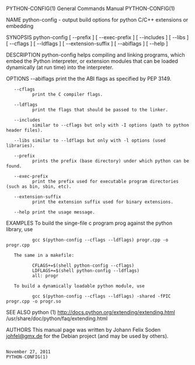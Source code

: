 PYTHON-CONFIG(1)                                                                 General Commands Manual                                                                 PYTHON-CONFIG(1)

NAME
       python-config - output build options for python C/C++ extensions or embedding

SYNOPSIS
       python-config [ --prefix ] [ --exec-prefix ] [ --includes ] [ --libs ] [ --cflags ] [ --ldflags ] [ --extension-suffix ] [ --abiflags ] [ --help ]

DESCRIPTION
       python-config helps compiling and linking programs, which embed the Python interpreter, or extension modules that can be loaded dynamically (at run time) into the interpreter.

OPTIONS
       --abiflags
              print the the ABI flags as specified by PEP 3149.

       --cflags
              print the C compiler flags.

       --ldflags
              print the flags that should be passed to the linker.

       --includes
              similar to --cflags but only with -I options (path to python header files).

       --libs similar to --ldflags but only with -l options (used libraries).

       --prefix
              prints the prefix (base directory) under which python can be found.

       --exec-prefix
              print the prefix used for executable program directories (such as bin, sbin, etc).

       --extension-suffix
              print the extension suffix used for binary extensions.

       --help print the usage message.

EXAMPLES
       To build the singe-file c program prog against the python library, use

              gcc $(python-config --cflags --ldflags) progr.cpp -o progr.cpp

       The same in a makefile:

              CFLAGS+=$(shell python-config --cflags)
              LDFLAGS+=$(shell python-config --ldflags)
              all: progr

       To build a dynamically loadable python module, use

              gcc $(python-config --cflags --ldflags) -shared -fPIC progr.cpp -o progr.so

SEE ALSO
       python (1)
       http://docs.python.org/extending/extending.html
       /usr/share/doc/python/faq/extending.html

AUTHORS
       This manual page was written by Johann Felix Soden <johfel@gmx.de> for the Debian project (and may be used by others).

                                                                                    November 27, 2011                                                                    PYTHON-CONFIG(1)
